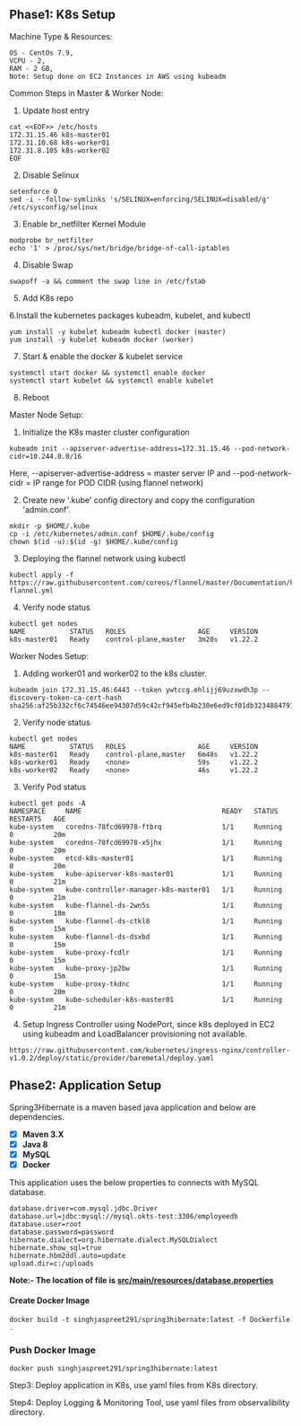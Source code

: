 
Phase1: K8s Setup
-----------------
Machine Type & Resources:
```properties
OS - CentOs 7.9,
VCPU - 2,
RAM - 2 GB,
Note: Setup done on EC2 Instances in AWS using kubeadm
```

Common Steps in Master & Worker Node:
1. Update host entry
```properties
cat <<EOF>> /etc/hosts
172.31.15.46 k8s-master01
172.31.10.68 k8s-worker01
172.31.8.105 k8s-worker02
EOF
```
2. Disable Selinux 
```shell
setenforce 0
sed -i --follow-symlinks 's/SELINUX=enforcing/SELINUX=disabled/g' /etc/sysconfig/selinux
```

3. Enable br_netfilter Kernel Module
```shell
modprobe br_netfilter
echo '1' > /proc/sys/net/bridge/bridge-nf-call-iptables
```

4. Disable Swap
```shell
swapoff -a && comment the swap line in /etc/fstab
```

5. Add K8s repo

6.Install the kubernetes packages kubeadm, kubelet, and kubectl
```shell
yum install -y kubelet kubeadm kubectl docker (master)
yum install -y kubelet kubeadm docker (worker)
```

7. Start & enable the docker & kubelet service
```shell
systemctl start docker && systemctl enable docker
systemctl start kubelet && systemctl enable kubelet
```

8. Reboot

Master Node Setup:

1. Initialize the K8s master cluster configuration
```shell
kubeadm init --apiserver-advertise-address=172.31.15.46 --pod-network-cidr=10.244.0.0/16
```
Here, --apiserver-advertise-address = master server IP and --pod-network-cidr = IP range for POD CIDR (using flannel network)

2. Create new '.kube' config directory and copy the configuration 'admin.conf'.
```shell
mkdir -p $HOME/.kube
cp -i /etc/kubernetes/admin.conf $HOME/.kube/config
chown $(id -u):$(id -g) $HOME/.kube/config
```

3. Deploying the flannel network using kubectl
```shell
kubectl apply -f https://raw.githubusercontent.com/coreos/flannel/master/Documentation/kube-flannel.yml
```

4. Verify node status
```shell
kubectl get nodes
NAME           STATUS   ROLES                  AGE     VERSION
k8s-master01   Ready    control-plane,master   3m20s   v1.22.2
```

Worker Nodes Setup:

1. Adding worker01 and worker02 to the k8s cluster.
```shell
kubeadm join 172.31.15.46:6443 --token ywtccg.ehlijj69uzxwdh3p --discovery-token-ca-cert-hash sha256:af25b332cf6c74546ee94307d59c42cf945efb4b230e6ed9cf01db3234884791
```

2. Verify node status
```shell
kubectl get nodes
NAME           STATUS   ROLES                  AGE     VERSION
k8s-master01   Ready    control-plane,master   6m48s   v1.22.2
k8s-worker01   Ready    <none>                 59s     v1.22.2
k8s-worker02   Ready    <none>                 46s     v1.22.2
```

3. Verify Pod status
```shell
kubectl get pods -A
NAMESPACE     NAME                                   READY   STATUS    RESTARTS   AGE
kube-system   coredns-78fcd69978-ftbrq               1/1     Running   0          20m
kube-system   coredns-78fcd69978-x5jhx               1/1     Running   0          20m
kube-system   etcd-k8s-master01                      1/1     Running   0          20m
kube-system   kube-apiserver-k8s-master01            1/1     Running   0          21m
kube-system   kube-controller-manager-k8s-master01   1/1     Running   0          21m
kube-system   kube-flannel-ds-2wn5s                  1/1     Running   0          18m
kube-system   kube-flannel-ds-ctkl8                  1/1     Running   0          15m
kube-system   kube-flannel-ds-dsxbd                  1/1     Running   0          15m
kube-system   kube-proxy-fcdlr                       1/1     Running   0          15m
kube-system   kube-proxy-jp2bw                       1/1     Running   0          15m
kube-system   kube-proxy-tkdnc                       1/1     Running   0          20m
kube-system   kube-scheduler-k8s-master01            1/1     Running   0          21m
```

4. Setup Ingress Controller using NodePort, since k8s deployed in EC2 using kubeadm and LoadBalancer provisioning not available.
```shell
https://raw.githubusercontent.com/kubernetes/ingress-nginx/controller-v1.0.2/deploy/static/provider/baremetal/deploy.yaml
```

Phase2: Application Setup
-------------------------
Spring3Hibernate is a maven based java application and below are dependencies.
- [X] **Maven 3.X**
- [X] **Java 8**
- [X] **MySQL**
- [X] **Docker**

This application uses the below properties to connects with MySQL database.

```properties
database.driver=com.mysql.jdbc.Driver
database.url=jdbc:mysql://mysql.okts-test:3306/employeedb
database.user=root
database.password=password
hibernate.dialect=org.hibernate.dialect.MySQLDialect
hibernate.show_sql=true
hibernate.hbm2ddl.auto=update
upload.dir=c:/uploads
```

**Note:- The location of file is [src/main/resources/database.properties](src/main/resources/database.properties)**

#### Create Docker Image

```shell
docker build -t singhjaspreet291/spring3hibernate:latest -f Dockerfile .
```

### Push Docker Image

```shell
docker push singhjaspreet291/spring3hibernate:latest
```

Step3: Deploy application in K8s, use yaml files from K8s directory.

Step4: Deploy Logging & Monitoring Tool, use yaml files from observalibility directory.
